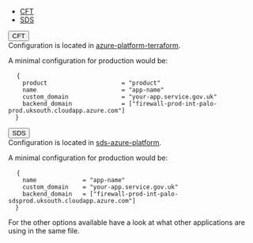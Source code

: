 <div class="platform-selector" id="front-door-config-clusters" data-module="app-tabs">
  <ul class="app-tabs" role="tablist">
    <li class="app-tabs__item js-tabs__item js-tabs__item--open" role="presentation">
      <a href="#front-door-config-cft" role="tab" aria-controls="front-door-config-cft" aria-expanded="false">
        CFT
      </a>
    </li>
    <li class="app-tabs__item js-tabs__item app-tabs__item--current" role="presentation">
      <a href="#front-door-config-sds" role="tab" aria-controls="front-door-config-sds" aria-expanded="true">
      SDS
      </a>
    </li>
  </ul>
  <div class="app-tabs__heading js-tabs__heading">
    <button aria-controls="front-door-config-cft" class="app-tabs__heading-button">CFT</button>
  </div>
  <div class="app-tabs__container js-tabs__container app-tabs__container--hidden" id="front-door-config-cft" role="tabpanel" aria-hidden="true">
    <div class="app-example__code">
      Configuration is located in
      <a href="https://github.com/hmcts/azure-platform-terraform/blob/master/environments/prod/prod.tfvars">azure-platform-terraform</a>.
      <p>A minimal configuration for production would be:</p>
      <pre data-module="app-copy" tabindex="0">
  <code>{
    product                     = "product"
    name                        = "app-name"
    custom_domain               = "your-app.service.gov.uk"
    backend_domain              = ["firewall-prod-int-palo-prod.uksouth.cloudapp.azure.com"]
  }
</code></pre>
    </div>
  </div>
  
  <div class="app-tabs__heading js-tabs__heading app-tabs__heading--current">
    <button aria-controls="front-door-config-sds" class="app-tabs__heading-button" aria-expanded="true">SDS</button>
  </div>

  <div class="app-tabs__container js-tabs__container" id="front-door-config-sds" role="tabpanel" aria-hidden="false">
    <div>
      Configuration is located in 
      <a href="https://github.com/hmcts/sds-azure-platform/blob/master/environments/prod/prod.tfvars">sds-azure-platform</a>.
      <p>A minimal configuration for production would be:</p>
      <pre data-module="app-copy" tabindex="0">
  <code>{
    name             = "app-name"
    custom_domain    = "your-app.service.gov.uk"
    backend_domain   = ["firewall-prod-int-palo-sdsprod.uksouth.cloudapp.azure.com"]
  }
</code></pre>
    </div>
  </div>
</div>


For the other options available have a look at what other applications are using in the same file.


